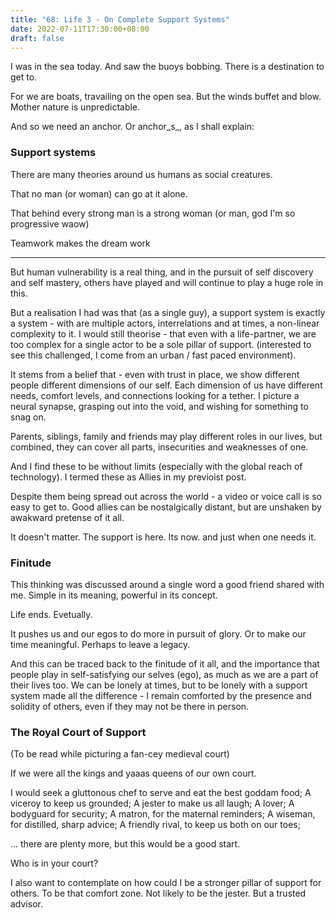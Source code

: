```yaml
---
title: "68: Life 3 - On Complete Support Systems"
date: 2022-07-11T17:30:00+08:00
draft: false
---
```


I was in the sea today. And saw the buoys bobbing. There is a destination to get to. 

For we are boats, travailing on the open sea. But the winds buffet and blow. Mother nature is unpredictable.

And so we need an anchor. Or anchor_s_, as I shall explain:

### Support systems
There are many theories around us humans as social creatures. 

That no man (or woman) can go at it alone.

That behind every strong man is a strong woman (or man, god I'm so progressive waow)

Teamwork makes the dream work

---

But human vulnerability is a real thing, and in the pursuit of self discovery and self mastery, others have played and will continue to play a huge role in this. 

But a realisation I had was that (as a single guy), a support system is exactly a system - with are multiple actors, interrelations and at times, a non-linear complexity to it. I would still theorise - that even with a life-partner, we are too complex for a single actor to be a sole pillar of support. (interested to see this challenged, I come from an urban / fast paced environment).

It stems from a belief that - even with trust in place, we show different people different dimensions of our self. Each dimension of us have different needs, comfort levels, and connections looking for a tether. I picture a neural synapse, grasping out into the void, and wishing for something to snag on.

Parents, siblings, family and friends may play different roles in our lives, but combined, they can cover all parts, insecurities and weaknesses of one. 

And I find these to be without limits (especially with the global reach of technology). I termed these as Allies in my previoist post. 

Despite them being spread out across the world - a video or voice call is so easy to get to. Good allies can be nostalgically distant, but are unshaken by awakward pretense of it all.

It doesn't matter. The support is here. Its now. and just when one needs it. 

### Finitude
This thinking was discussed around a single word a good friend shared with me. Simple in its meaning, powerful in its concept. 

Life ends. Evetually.

It pushes us and our egos to do more in pursuit of glory. Or to make our time meaningful. Perhaps to leave a legacy.

And this can be traced back to the finitude of it all, and the importance that people play in self-satisfying our selves (ego), as much as we are a part of their lives too. We can be lonely at times, but to be lonely with a support system made all the difference - I remain comforted by the presence and solidity of others, even if they may not be there in person. 

### The Royal Court of Support

(To be read while picturing a fan-cey medieval court)

If we were all the kings and yaaas queens of our own court.

I would seek a gluttonous chef to serve and eat the best goddam food;
A viceroy to keep us grounded;
A jester to make us all laugh;
A lover; 
A bodyguard for security; 
A matron, for the maternal reminders; 
A wiseman, for distilled, sharp advice;
A friendly rival, to keep us both on our toes;

... there are plenty more, but this would be a good start.

Who is in your court? 

I also want to contemplate on how could I be a stronger pillar of support for others. To be that comfort zone. Not likely to be the jester. But a trusted advisor. 












 
